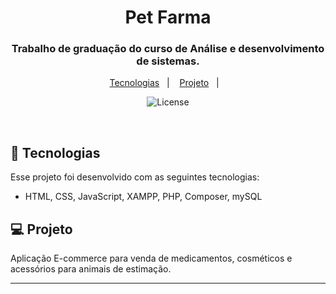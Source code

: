 <h1 align="center"> Pet Farma </h1>
<h3 align="center"> Trabalho de graduação do curso de Análise e desenvolvimento de sistemas. </h3>

<p align="center">
  <a href="#-tecnologias">Tecnologias</a>&nbsp;&nbsp;&nbsp;|&nbsp;&nbsp;&nbsp;
  <a href="#-projeto">Projeto</a>&nbsp;&nbsp;&nbsp;|&nbsp;&nbsp;&nbsp;
</p>

<p align="center">
  <img alt="License" src="https://img.shields.io/static/v1?label=license&message=MIT&color=49AA26&labelColor=000000">
</p>

<br>

## 🚀 Tecnologias

Esse projeto foi desenvolvido com as seguintes tecnologias:

- HTML, CSS, JavaScript, XAMPP, PHP, Composer, mySQL

## 💻 Projeto

Aplicação E-commerce para venda de medicamentos, cosméticos e acessórios para animais de estimação.

---

